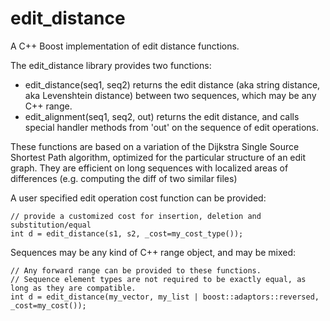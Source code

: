 edit_distance
=============

A C++ Boost implementation of edit distance functions.

The edit_distance library provides two functions:
* edit_distance(seq1, seq2) returns the edit distance (aka string distance, aka Levenshtein distance) between two sequences, which may be any C++ range.
* edit_alignment(seq1, seq2, out) returns the edit distance, and calls special handler methods from 'out' on the sequence of edit operations.

These functions are based on a variation of the Dijkstra Single Source Shortest Path algorithm, optimized for the particular structure of an edit graph.  They are efficient on long sequences with localized areas of differences (e.g. computing the diff of two similar files)

A user specified edit operation cost function can be provided:

    // provide a customized cost for insertion, deletion and substitution/equal 
    int d = edit_distance(s1, s2, _cost=my_cost_type());

Sequences may be any kind of C++ range object, and may be mixed:

    // Any forward range can be provided to these functions.
    // Sequence element types are not required to be exactly equal, as long as they are compatible.
    int d = edit_distance(my_vector, my_list | boost::adaptors::reversed, _cost=my_cost());
